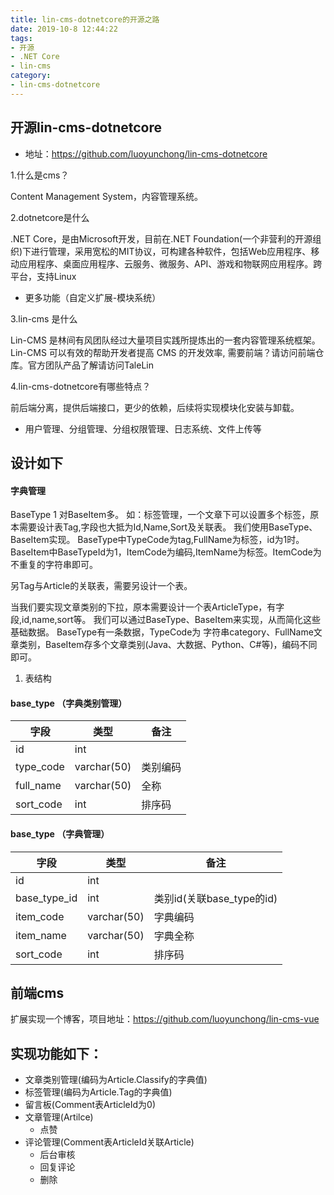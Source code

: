 ```yaml
---
title: lin-cms-dotnetcore的开源之路
date: 2019-10-8 12:44:22
tags:
- 开源
- .NET Core
- lin-cms
category:
- lin-cms-dotnetcore
---
```



## 开源lin-cms-dotnetcore
- 地址：https://github.com/luoyunchong/lin-cms-dotnetcore

1.什么是cms？

Content Management System，内容管理系统。

2.dotnetcore是什么

.NET Core，是由Microsoft开发，目前在.NET Foundation(一个非营利的开源组织)下进行管理，采用宽松的MIT协议，可构建各种软件，包括Web应用程序、移动应用程序、桌面应用程序、云服务、微服务、API、游戏和物联网应用程序。跨平台，支持Linux 
- 更多功能（自定义扩展-模块系统）
<!-- more -->
3.lin-cms 是什么

Lin-CMS 是林间有风团队经过大量项目实践所提炼出的一套内容管理系统框架。Lin-CMS 可以有效的帮助开发者提高 CMS 的开发效率, 需要前端？请访问前端仓库。官方团队产品了解请访问TaleLin

4.lin-cms-dotnetcore有哪些特点？

前后端分离，提供后端接口，更少的依赖，后续将实现模块化安装与卸载。
- 用户管理、分组管理、分组权限管理、日志系统、文件上传等

## 设计如下
#### 字典管理
BaseType 1 对BaseItem多。
如：标签管理，一个文章下可以设置多个标签，原本需要设计表Tag,字段也大抵为Id,Name,Sort及关联表。
我们使用BaseType、BaseItem实现。
BaseType中TypeCode为tag,FullName为标签，id为1时。
BaseItem中BaseTypeId为1，ItemCode为编码,ItemName为标签。ItemCode为不重复的字符串即可。

另Tag与Article的关联表，需要另设计一个表。

当我们要实现文章类别的下拉，原本需要设计一个表ArticleType，有字段,id,name,sort等。
我们可以通过BaseType、BaseItem来实现，从而简化这些基础数据。
BaseType有一条数据，TypeCode为 字符串category、FullName文章类别，BaseItem存多个文章类别(Java、大数据、Python、C#等)，编码不同即可。

1. 表结构

#### base_type （字典类别管理）
| 字段      | 类型        | 备注     |
| --------- | ----------- | -------- |
| id        | int         |
| type_code | varchar(50) | 类别编码 |
| full_name | varchar(50) | 全称     |
| sort_code | int         | 排序码   |

#### base_type （字典管理）
| 字段         | 类型        | 备注                      |
| ------------ | ----------- | ------------------------- |
| id           | int         |
| base_type_id | int         | 类别id(关联base_type的id) |
| item_code    | varchar(50) | 字典编码                  |
| item_name    | varchar(50) | 字典全称                  |
| sort_code    | int         | 排序码                    |


## 前端cms
扩展实现一个博客，项目地址：https://github.com/luoyunchong/lin-cms-vue

## 实现功能如下：
- 文章类别管理(编码为Article.Classify的字典值)
- 标签管理(编码为Article.Tag的字典值)
- 留言板(Comment表ArticleId为0)
- 文章管理(Artilce)
   - 点赞
- 评论管理(Comment表ArticleId关联Article)
   - 后台审核
   - 回复评论
   - 删除
